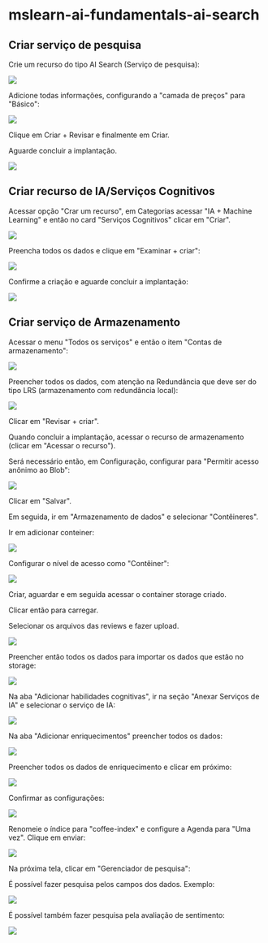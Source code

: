 # mslearn-ai-fundamentals-ai-search

## Criar serviço de pesquisa

Crie um recurso do tipo AI Search (Serviço de pesquisa):

![](https://raw.githubusercontent.com/henriquebjr/mslearn-ai-fundamentals-ai-search/main/images/image1.png)

Adicione todas informações, configurando a "camada de preços" para "Básico":

![](https://raw.githubusercontent.com/henriquebjr/mslearn-ai-fundamentals-ai-search/main/images/image2.png)

Clique em Criar + Revisar e finalmente em Criar.

Aguarde concluir a implantação.

![](https://raw.githubusercontent.com/henriquebjr/mslearn-ai-fundamentals-ai-search/main/images/image3.png)

## Criar recurso de IA/Serviços Cognitivos

Acessar opção "Crar um recurso", em Categorias acessar "IA + Machine Learning" e então no card "Serviços Cognitivos" clicar em "Criar".

![](https://raw.githubusercontent.com/henriquebjr/mslearn-ai-fundamentals-ai-search/main/images/image4.png)

Preencha todos os dados e clique em "Examinar + criar":

![](https://raw.githubusercontent.com/henriquebjr/mslearn-ai-fundamentals-ai-search/main/images/image5.png)

Confirme a criação e aguarde concluir a implantação:

![](https://raw.githubusercontent.com/henriquebjr/mslearn-ai-fundamentals-ai-search/main/images/image6.png)


## Criar serviço de Armazenamento

Acessar o menu "Todos os serviços" e então o item "Contas de armazenamento":

![](https://raw.githubusercontent.com/henriquebjr/mslearn-ai-fundamentals-ai-search/main/images/image7.png)

Preencher todos os dados, com atenção na Redundância que deve ser do tipo LRS (armazenamento com redundância local):

![](https://raw.githubusercontent.com/henriquebjr/mslearn-ai-fundamentals-ai-search/main/images/image8.png)

Clicar em "Revisar + criar".

Quando concluir a implantação, acessar o recurso de armazenamento (clicar em "Acessar o recurso").

Será necessário então, em Configuração, configurar para "Permitir acesso anônimo ao Blob":

![](https://raw.githubusercontent.com/henriquebjr/mslearn-ai-fundamentals-ai-search/main/images/image9.png)

Clicar em "Salvar".

Em seguida, ir em "Armazenamento de dados" e selecionar "Contêineres".

Ir em adicionar conteiner:

![](https://raw.githubusercontent.com/henriquebjr/mslearn-ai-fundamentals-ai-search/main/images/image10.png)

Configurar o nível de acesso como "Contêiner":

![](https://raw.githubusercontent.com/henriquebjr/mslearn-ai-fundamentals-ai-search/main/images/image11.png)

Criar, aguardar e em seguida acessar o container storage criado.

Clicar então para carregar.

Selecionar os arquivos das reviews e fazer upload.

![](https://raw.githubusercontent.com/henriquebjr/mslearn-ai-fundamentals-ai-search/main/images/image12.png)

Preencher então todos os dados para importar os dados que estão no storage:

![](https://raw.githubusercontent.com/henriquebjr/mslearn-ai-fundamentals-ai-search/main/images/image13.png)

Na aba "Adicionar habilidades cognitivas", ir na seção "Anexar Serviços de IA" e selecionar o serviço de IA:

![](https://raw.githubusercontent.com/henriquebjr/mslearn-ai-fundamentals-ai-search/main/images/image14.png)

Na aba "Adicionar enriquecimentos" preencher todos os dados:

![](https://raw.githubusercontent.com/henriquebjr/mslearn-ai-fundamentals-ai-search/main/images/image15.png)

Preencher todos os dados de enriquecimento e clicar em próximo:

![](https://raw.githubusercontent.com/henriquebjr/mslearn-ai-fundamentals-ai-search/main/images/image16.png)

Confirmar as configurações:

![](https://raw.githubusercontent.com/henriquebjr/mslearn-ai-fundamentals-ai-search/main/images/image17.png)

Renomeie o índice para "coffee-index" e configure a Agenda para "Uma vez". Clique em enviar:

![](https://raw.githubusercontent.com/henriquebjr/mslearn-ai-fundamentals-ai-search/main/images/image18.png)

Na próxima tela, clicar em "Gerenciador de pesquisa":

É possível fazer pesquisa pelos campos dos dados. Exemplo:

![](https://raw.githubusercontent.com/henriquebjr/mslearn-ai-fundamentals-ai-search/main/images/image19.png)

É possível também fazer pesquisa pela avaliação de sentimento:

![](https://raw.githubusercontent.com/henriquebjr/mslearn-ai-fundamentals-ai-search/main/images/image20.png)
